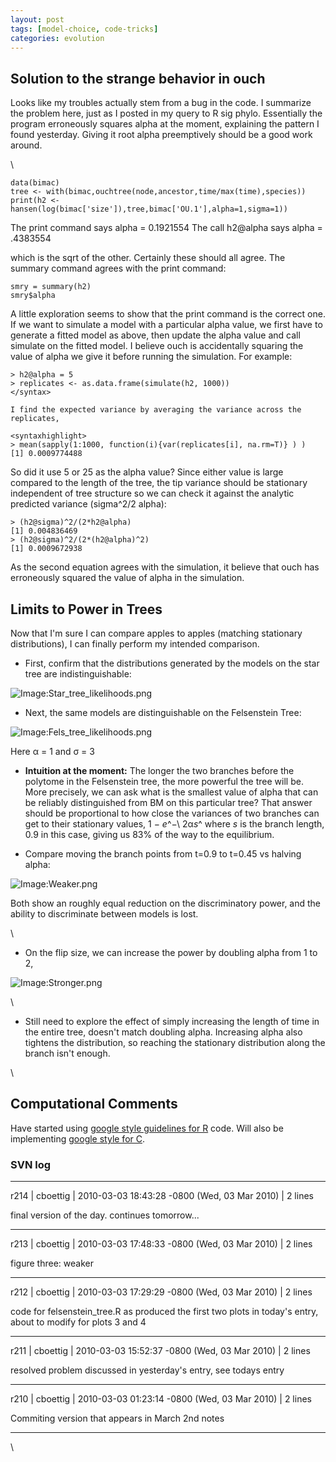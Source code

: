 ```yaml
---
layout: post
tags: [model-choice, code-tricks]
categories: evolution
---
```






 





Solution to the strange behavior in ouch
----------------------------------------

Looks like my troubles actually stem from a bug in the code. I summarize
the problem here, just as I posted in my query to R sig phylo.
Essentially the program erroneously squares alpha at the moment,
explaining the pattern I found yesterday. Giving it root alpha
preemptively should be a good work around.

\

~~~~ {.de1}
data(bimac)
tree <- with(bimac,ouchtree(node,ancestor,time/max(time),species))
print(h2 <- hansen(log(bimac['size']),tree,bimac['OU.1'],alpha=1,sigma=1))
~~~~

The print command says alpha = 0.1921554 The call h2@alpha says alpha =
.4383554

which is the sqrt of the other. Certainly these should all agree. The
summary command agrees with the print command:

~~~~ {.de1}
smry = summary(h2)
smry$alpha
~~~~

A little exploration seems to show that the print command is the correct
one. If we want to simulate a model with a particular alpha value, we
first have to generate a fitted model as above, then update the alpha
value and call simulate on the fitted model. I believe ouch is
accidentally squaring the value of alpha we give it before running the
simulation. For example:

~~~~ {.de1}
> h2@alpha = 5
> replicates <- as.data.frame(simulate(h2, 1000))
</syntax>
 
I find the expected variance by averaging the variance across the replicates,
 
<syntaxhighlight>
> mean(sapply(1:1000, function(i){var(replicates[i], na.rm=T)} ) )
[1] 0.0009774488
~~~~

So did it use 5 or 25 as the alpha value? Since either value is large
compared to the length of the tree, the tip variance should be
stationary independent of tree structure so we can check it against the
analytic predicted variance (sigma\^2/2 alpha):

~~~~ {.de1}
> (h2@sigma)^2/(2*h2@alpha)
[1] 0.004836469
> (h2@sigma)^2/(2*(h2@alpha)^2)
[1] 0.0009672938
~~~~

As the second equation agrees with the simulation, it believe that ouch
has erroneously squared the value of alpha in the simulation.

Limits to Power in Trees
------------------------

Now that I'm sure I can compare apples to apples (matching stationary
distributions), I can finally perform my intended comparison.

-   First, confirm that the distributions generated by the models on the
    star tree are indistinguishable:

![Image:Star\_tree\_likelihoods.png](http://openwetware.org/images/2/2e/Star_tree_likelihoods.png)

-   Next, the same models are distinguishable on the Felsenstein Tree:

![Image:Fels\_tree\_likelihoods.png](http://openwetware.org/images/1/18/Fels_tree_likelihoods.png)

Here α = 1 and σ = 3

-   **Intuition at the moment:** The longer the two branches before the
    polytome in the Felsenstein tree, the more powerful the tree will
    be. More precisely, we can ask what is the smallest value of alpha
    that can be reliably distinguished from BM on this particular tree?
    That answer should be proportional to how close the variances of two
    branches can get to their stationary values, 1 − *e*^−\\ 2α*s*^
    where *s* is the branch length, 0.9 in this case, giving us 83% of
    the way to the equilibrium.

-   Compare moving the branch points from t=0.9 to t=0.45 vs halving
    alpha:

![Image:Weaker.png](http://openwetware.org/images/3/3a/Weaker.png)

Both show an roughly equal reduction on the discriminatory power, and
the ability to discriminate between models is lost.

\

-   On the flip size, we can increase the power by doubling alpha from 1
    to 2,

![Image:Stronger.png](http://openwetware.org/images/4/4c/Stronger.png)

\

-   Still need to explore the effect of simply increasing the length of
    time in the entire tree, doesn't match doubling alpha. Increasing
    alpha also tightens the distribution, so reaching the stationary
    distribution along the branch isn't enough.

\

Computational Comments
----------------------

Have started using [google style guidelines for
R](http://google-styleguide.googlecode.com/svn/trunk/google-r-style.html "http://google-styleguide.googlecode.com/svn/trunk/google-r-style.html")
code. Will also be implementing [google style for
C](http://google-styleguide.googlecode.com/svn/trunk/cppguide.xml "http://google-styleguide.googlecode.com/svn/trunk/cppguide.xml").

### SVN log

* * * * *

r214 | cboettig | 2010-03-03 18:43:28 -0800 (Wed, 03 Mar 2010) | 2 lines

final version of the day. continues tomorrow...

* * * * *

r213 | cboettig | 2010-03-03 17:48:33 -0800 (Wed, 03 Mar 2010) | 2 lines

figure three: weaker

* * * * *

r212 | cboettig | 2010-03-03 17:29:29 -0800 (Wed, 03 Mar 2010) | 2 lines

code for felsenstein\_tree.R as produced the first two plots in today's
entry, about to modify for plots 3 and 4

* * * * *

r211 | cboettig | 2010-03-03 15:52:37 -0800 (Wed, 03 Mar 2010) | 2 lines

resolved problem discussed in yesterday's entry, see todays entry

* * * * *

r210 | cboettig | 2010-03-03 01:23:14 -0800 (Wed, 03 Mar 2010) | 2 lines

Commiting version that appears in March 2nd notes

* * * * *

\

